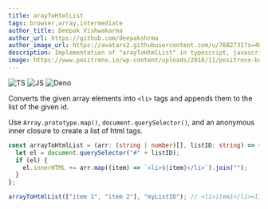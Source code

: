 ```yaml
---
title: arayToHtmlList
tags: browser,array,intermediate
author_title: Deepak Vishwakarma
author_url: https://github.com/deepakshrma
author_image_url: https://avatars2.githubusercontent.com/u/7682731?s=400
description: Implementation of "arayToHtmlList" in typescript, javascript and deno.
image: https://www.positronx.io/wp-content/uploads/2018/11/positronx-banner-1152-1.jpg
---
```


![TS](https://img.shields.io/badge/supports-typescript-blue.svg?style=flat-square)
![JS](https://img.shields.io/badge/supports-javascript-yellow.svg?style=flat-square)
![Deno](https://img.shields.io/badge/supports-deno-green.svg?style=flat-square)

Converts the given array elements into `<li>` tags and appends them to the list of the given id.

Use `Array.prototype.map()`, `document.querySelector()`, and an anonymous inner closure to create a list of html tags.

```ts title="typescript"
const arrayToHtmlList = (arr: (string | number)[], listID: string) => {
  let el = document.querySelector("#" + listID);
  if (el) {
    el.innerHTML += arr.map((item) => `<li>${item}</li>`).join("");
  }
};
```

```ts title="typescript"
arrayToHtmlList(["item 1", "item 2"], "myListID"); // <li>item1</li><li>item2</li>
```
